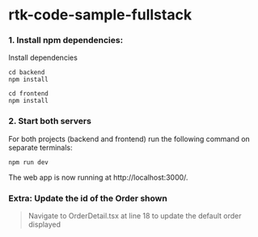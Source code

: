 # rtk-code-sample-fullstack
### 1. Install npm dependencies:

Install dependencies 


```
cd backend
npm install
```

```
cd frontend
npm install
```


### 2. Start both servers
For both projects (backend and frontend) run the following command on separate terminals:

`npm run dev`

The web app is now running at http://localhost:3000/.


### Extra: Update the id of the Order shown
> Navigate to OrderDetail.tsx at line 18 to update the default order displayed

